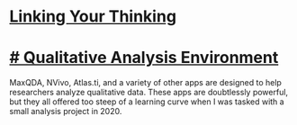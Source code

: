 # [Linking Your Thinking](https://notes.linkingyourthinking.com) 

# [# Qualitative Analysis Environment](https://axle.design/an-integrated-qualitative-analysis-environment-with-obsidian) 
MaxQDA, NVivo, Atlas.ti, and a variety of other apps are designed to help researchers analyze qualitative data. These apps are doubtlessly powerful, but they all offered too steep of a learning curve when I was tasked with a small analysis project in 2020.